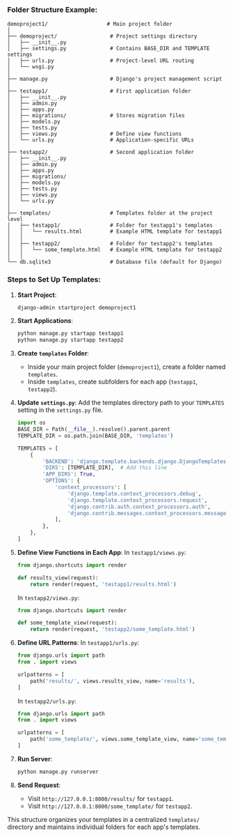 ### Folder Structure Example:
```
demoproject1/                   # Main project folder
│
├── demoproject/                 # Project settings directory
│   ├── __init__.py
│   ├── settings.py              # Contains BASE_DIR and TEMPLATE settings
│   ├── urls.py                  # Project-level URL routing
│   └── wsgi.py
│
├── manage.py                    # Django's project management script
│
├── testapp1/                    # First application folder
│   ├── __init__.py
│   ├── admin.py
│   ├── apps.py
│   ├── migrations/              # Stores migration files
│   ├── models.py
│   ├── tests.py
│   ├── views.py                 # Define view functions
│   └── urls.py                  # Application-specific URLs
│
├── testapp2/                    # Second application folder
│   ├── __init__.py
│   ├── admin.py
│   ├── apps.py
│   ├── migrations/
│   ├── models.py
│   ├── tests.py
│   ├── views.py
│   └── urls.py
│
├── templates/                   # Templates folder at the project level
│   ├── testapp1/                # Folder for testapp1's templates
│   │   └── results.html         # Example HTML template for testapp1
│   │
│   ├── testapp2/                # Folder for testapp2's templates
│   │   └── some_template.html   # Example HTML template for testapp2
│   │
└── db.sqlite3                   # Database file (default for Django)

```

### Steps to Set Up Templates:

1. **Start Project**:
   ```bash
   django-admin startproject demoproject1
   ```

2. **Start Applications**:
   ```bash
   python manage.py startapp testapp1
   python manage.py startapp testapp2
   ```

3. **Create `templates` Folder**:
   - Inside your main project folder (`demoproject1`), create a folder named `templates`.
   - Inside `templates`, create subfolders for each app (`testapp1`, `testapp2`).

4. **Update `settings.py`**:
   Add the templates directory path to your `TEMPLATES` setting in the `settings.py` file.
   ```python
   import os
   BASE_DIR = Path(__file__).resolve().parent.parent
   TEMPLATE_DIR = os.path.join(BASE_DIR, 'templates')

   TEMPLATES = [
       {
           'BACKEND': 'django.template.backends.django.DjangoTemplates',
           'DIRS': [TEMPLATE_DIR],  # Add this line
           'APP_DIRS': True,
           'OPTIONS': {
               'context_processors': [
                   'django.template.context_processors.debug',
                   'django.template.context_processors.request',
                   'django.contrib.auth.context_processors.auth',
                   'django.contrib.messages.context_processors.messages',
               ],
           },
       },
   ]
   ```

5. **Define View Functions in Each App**:
   In `testapp1/views.py`:
   ```python
   from django.shortcuts import render

   def results_view(request):
       return render(request, 'testapp1/results.html')
   ```

   In `testapp2/views.py`:
   ```python
   from django.shortcuts import render

   def some_template_view(request):
       return render(request, 'testapp2/some_template.html')
   ```

6. **Define URL Patterns**:
   In `testapp1/urls.py`:
   ```python
   from django.urls import path
   from . import views

   urlpatterns = [
       path('results/', views.results_view, name='results'),
   ]
   ```

   In `testapp2/urls.py`:
   ```python
   from django.urls import path
   from . import views

   urlpatterns = [
       path('some_template/', views.some_template_view, name='some_template'),
   ]
   ```

7. **Run Server**:
   ```bash
   python manage.py runserver
   ```

8. **Send Request**:
   - Visit `http://127.0.0.1:8000/results/` for `testapp1`.
   - Visit `http://127.0.0.1:8000/some_template/` for `testapp2`.

This structure organizes your templates in a centralized `templates/` directory and maintains individual folders for each app's templates.